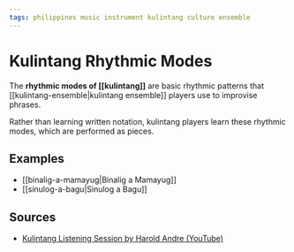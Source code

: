 ```yaml
---
tags: philippines music instrument kulintang culture ensemble
---
```


# Kulintang Rhythmic Modes

The **rhythmic modes of [[kulintang]]** are basic rhythmic patterns that [[kulintang-ensemble|kulintang ensemble]] players use to improvise phrases.

Rather than learning written notation, kulintang players learn these rhythmic modes, which are performed as pieces.

## Examples

- [[binalig-a-mamayug|Binalig a Mamayug]]
- [[sinulog-a-bagu|Sinulog a Bagu]]

## Sources

- [Kulintang Listening Session by Harold Andre (YouTube)](https://www.youtube.com/watch?v=7b7iDVjvxPs)
